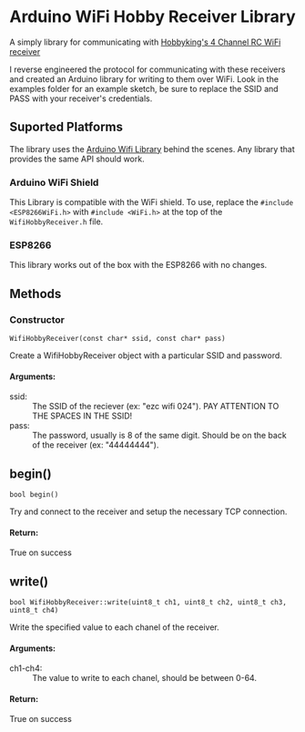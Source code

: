 # Arduino WiFi Hobby Receiver Library
A simply library for communicating with [Hobbyking's 4 Channel RC WiFi receiver](http://www.hobbyking.com/hobbyking/store/__21430__Hobbyking_IOS_Android_4CH_WiFi_Receiver.html)

I reverse engineered the protocol for communicating with these receivers and created an Arduino library for writing to them over WiFi. Look in the examples folder for an example sketch, be sure to replace the SSID and PASS with your receiver's credentials.

## Suported Platforms
The library uses the [Arduino Wifi Library](https://www.arduino.cc/en/Reference/WiFi) behind the scenes. Any library that provides the same API should work.

### Arduino WiFi Shield
This Library is compatible with the WiFi shield. To use, replace the `#include <ESP8266WiFi.h>` with `#include <WiFi.h>` at the top of the `WifiHobbyReceiver.h` file.

### ESP8266
This library works out of the box with the ESP8266 with no changes.

## Methods

### Constructor
```
WifiHobbyReceiver(const char* ssid, const char* pass)
```
Create a WifiHobbyReceiver object with a particular SSID and password.
#### Arguments:
<dl>
  <dt>ssid: </dt><dd>The SSID of the reciever (ex: "ezc  wifi  024"). PAY ATTENTION TO THE SPACES IN THE SSID!</dd>
  <dt>pass: </dt><dd>The password, usually is 8 of the same digit. Should be on the back of the receiver (ex: "44444444").</dd>
</dl>

## begin()
```
bool begin()
```
Try and connect to the receiver and setup the necessary TCP connection.

#### Return:
True on success

## write()
```
bool WifiHobbyReceiver::write(uint8_t ch1, uint8_t ch2, uint8_t ch3, uint8_t ch4)
```
Write the specified value to each chanel of the receiver.
#### Arguments:
<dl>
  <dt>ch1-ch4: </dt><dd>The value to write to each chanel, should be between 0-64.</dd>
</dl>

#### Return:
True on success
